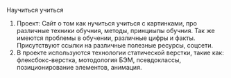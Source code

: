 Научиться учиться
1. Проект: Сайт о том как нучиться учиться с картинками, про различные техники обучния, методы, принциыпы обучния. Так же имеются проблемы в обучении, различные цифры и факты. Присутствуют ссылки на различные полезные ресурсы, соцсети.
2. В проекте используются технологии статической верстки, такие как: флексбокс-верстка, мотодология БЭМ, псевдоклассы, позиционирование элементов, анимация.
